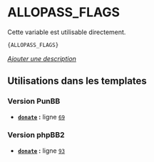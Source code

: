 # ALLOPASS_FLAGS


Cette variable est utilisable directement.

```html
{ALLOPASS_FLAGS}
```

[*Ajouter une description*](https://fa-tvars.appspot.com/var/ALLOPASS_FLAGS)

## Utilisations dans les templates

### Version PunBB
* __[`donate`](../tpl/var/punbb/donate.md#readme) :__ ligne [`69`](../tpl/src/punbb/donate.tpl#L69)

### Version phpBB2
* __[`donate`](../tpl/var/subsilver/donate.md#readme) :__ ligne [`93`](../tpl/src/subsilver/donate.tpl#L93)